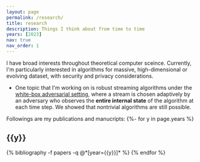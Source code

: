 ```yaml
---
layout: page
permalink: /research/
title: research
description: Things I think about from time to time
years: [2023]
nav: true
nav_order: 1
---
```

I have broad interests throughout theoretical computer sceince. Currently, I'm particularly interested in algorithms for massive, high-dimensional or evolving dataset, with security and privacy considerations.

- One topic that I'm working on is robust streaming algorithms under the <a href="https://arxiv.org/abs/2204.09136">white-box adversarial setting</a>, where a stream is chosen adaptively by an adversary who observes the **entire internal state** of the algorithm at each time step. We showed that nontrivial algorithms are still possible.

<!-- _pages/publications.md -->
<div class="publications">
Followings are my publications and manucripts:
{%- for y in page.years %}
  <h2 class="year">{{y}}</h2>
  {% bibliography -f papers -q @*[year={{y}}]* %}
{% endfor %}

</div>